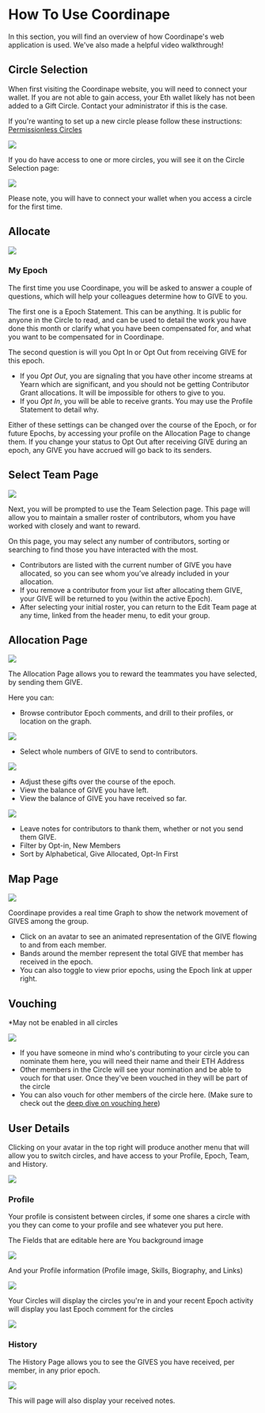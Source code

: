 # How To Use Coordinape

In this section, you will find an overview of how Coordinape's web application is used. We've also made a helpful video walkthrough!&#x20;

## Circle Selection

When first visiting the Coordinape website, you will need to connect your wallet. If you are not able to gain access, your Eth wallet likely has not been added to a Gift Circle. Contact your administrator if this is the case.

If you're wanting to set up a new circle please follow these instructions: [Permissionless Circles](Permissionless\_Circle.md)

![](images/How\_to\_Coordinape1.jpg)

If you do have access to one or more circles, you will see it on the Circle Selection page:

![](images/How\_to\_Coordinape3.jpg)

Please note, you will have to connect your wallet when you access a circle for the first time.

## Allocate

![](images/How\_to\_Coordinape4.jpg)

### My Epoch

The first time you use Coordinape, you will be asked to answer a couple of questions, which will help your colleagues determine how to GIVE to you.

The first one is a Epoch Statement. This can be anything. It is public for anyone in the Circle to read, and can be used to detail the work you have done this month or clarify what you have been compensated for, and what you want to be compensated for in Coordinape.

The second question is will you Opt In or Opt Out from receiving GIVE for this epoch.

* If you _Opt Out_, you are signaling that you have other income streams at Yearn which are significant, and you should not be getting Contributor Grant allocations. It will be impossible for others to give to you.
* If you _Opt In_, you will be able to receive grants. You may use the Profile Statement to detail why.

Either of these settings can be changed over the course of the Epoch, or for future Epochs, by accessing your profile on the Allocation Page to change them. If you change your status to Opt Out after receiving GIVE during an epoch, any GIVE you have accrued will go back to its senders.

## Select Team Page

![](images/How\_to\_Coordinape5.jpg)

Next, you will be prompted to use the Team Selection page. This page will allow you to maintain a smaller roster of contributors, whom you have worked with closely and want to reward.

On this page, you may select any number of contributors, sorting or searching to find those you have interacted with the most.

* Contributors are listed with the current number of GIVE you have allocated, so you can see whom you’ve already included in your allocation.
* If you remove a contributor from your list after allocating them GIVE, your GIVE will be returned to you (within the active Epoch).
* After selecting your initial roster, you can return to the Edit Team page at any time, linked from the header menu, to edit your group.

## Allocation Page

![](images/How\_to\_Coordinape6.jpg)

The Allocation Page allows you to reward the teammates you have selected, by sending them GIVE.

Here you can:

* Browse contributor Epoch comments, and drill to their profiles, or location on the graph.

![](images/How\_to\_Coordinape15.jpg)

* Select whole numbers of GIVE to send to contributors.

![](images/How\_to\_Coordinape16.jpg)

* Adjust these gifts over the course of the epoch.
* View the balance of GIVE you have left.
* View the balance of GIVE you have received so far.

![](images/How\_to\_Coordinape17.jpg)

* Leave notes for contributors to thank them, whether or not you send them GIVE.
* Filter by Opt-in, New Members
* Sort by Alphabetical, Give Allocated, Opt-In First

## Map Page

![](images/How\_to\_Coordinape7.jpg)

Coordinape provides a real time Graph to show the network movement of GIVES among the group.

* Click on an avatar to see an animated representation of the GIVE flowing to and from each member.
* Bands around the member represent the total GIVE that member has received in the epoch.
* You can also toggle to view prior epochs, using the Epoch link at upper right.

## Vouching

\*May not be enabled in all circles

![](images/How\_to\_Coordinape9.jpg)

* If you have someone in mind who's contributing to your circle you can nominate them here, you will need their name and their ETH Address
* Other members in the Circle will see your nomination and be able to vouch for that user. Once they've been vouched in they will be part of the circle
* You can also vouch for other members of the circle here. (Make sure to check out the [deep dive on vouching here](how\_to\_use\_coordinape.md#vouching))

## User Details

Clicking on your avatar in the top right will produce another menu that will allow you to switch circles, and have access to your Profile, Epoch, Team, and History.

![](images/How\_to\_Coordinape10.jpg)

### Profile

Your profile is consistent between circles, if some one shares a circle with you they can come to your profile and see whatever you put here.

The Fields that are editable here are You background image

![](images/How\_to\_Coordinape12.jpg)

And your Profile information (Profile image, Skills, Biography, and Links)

![](images/How\_to\_Coordinape13.jpg)

Your Circles will display the circles you're in and your recent Epoch activity will display you last Epoch comment for the circles

![](images/How\_to\_Coordinape14.jpg)

### History

The History Page allows you to see the GIVES you have received, per member, in any prior epoch.

![](images/How\_to\_Coordinape8.jpg)

This will page will also display your received notes.
